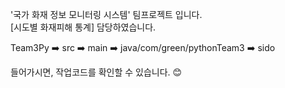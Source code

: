 '국가 화재 정보 모니터링 시스템'  팀프로젝트 입니다.<br/>
[시도별 화재피해 통계] 담당하였습니다.


Team3Py ➡️ src ➡️ main ➡️ java/com/green/pythonTeam3 ➡️ sido

들어가시면, 작업코드를 확인할 수 있습니다. 😊
